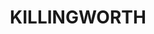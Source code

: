 ---
lastmod: '2025-04-06T06:05:20+00:00'
latitude: -32.932412
layout: suburb
longitude: 151.590415
postcode: '2278'
state: NSW
title: KILLINGWORTH
url: /nsw/killingworth/
---